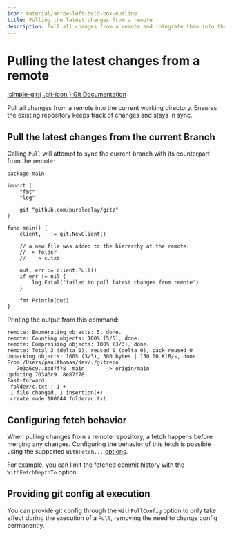 ```yaml
---
icon: material/arrow-left-bold-box-outline
title: Pulling the latest changes from a remote
description: Pull all changes from a remote and integrate them into the current working directory
---
```


# Pulling the latest changes from a remote

[:simple-git:{ .git-icon } Git Documentation](https://git-scm.com/docs/git-pull)

Pull all changes from a remote into the current working directory. Ensures the existing repository keeps track of changes and stays in sync.

## Pull the latest changes from the current Branch

Calling `Pull` will attempt to sync the current branch with its counterpart from the remote:

```{ .go .select linenums="1" }
package main

import (
    "fmt"
    "log"

    git "github.com/purpleclay/gitz"
)

func main() {
    client, _ := git.NewClient()

    // a new file was added to the hierarchy at the remote:
    //  > folder
    //    > c.txt

    out, err := client.Pull()
    if err != nil {
        log.Fatal("failed to pull latest changes from remote")
    }

    fmt.Println(out)
}
```

Printing the output from this command:

```{ .text .no-select .no-copy }
remote: Enumerating objects: 5, done.
remote: Counting objects: 100% (5/5), done.
remote: Compressing objects: 100% (3/3), done.
remote: Total 3 (delta 0), reused 0 (delta 0), pack-reused 0
Unpacking objects: 100% (3/3), 300 bytes | 150.00 KiB/s, done.
From /Users/paulthomas/dev/./gitrepo
   703a6c9..8e87f78  main       -> origin/main
Updating 703a6c9..8e87f78
Fast-forward
 folder/c.txt | 1 +
 1 file changed, 1 insertion(+)
 create mode 100644 folder/c.txt
```

## Configuring fetch behavior

When pulling changes from a remote repository, a fetch happens before merging any changes. Configuring the behavior of this fetch is possible using the supported `WithFetch...` [options](./fetch.md).

For example, you can limit the fetched commit history with the `WithFetchDepthTo` option.

## Providing git config at execution

You can provide git config through the `WithPullConfig` option to only take effect during the execution of a `Pull`, removing the need to change config permanently.
